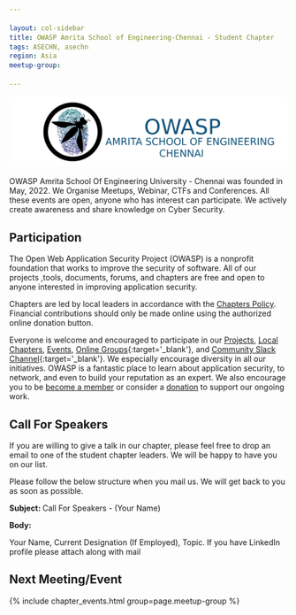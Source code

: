 ```yaml
---

layout: col-sidebar
title: OWASP Amrita School of Engineering-Chennai - Student Chapter
tags: ASECHN, asechn
region: Asia
meetup-group:

---
```

![Amrita logo](assets/images/logo/OWASPAmrita.png)

OWASP Amrita School Of Engineering University - Chennai was founded in May, 2022. We Organise Meetups, Webinar, CTFs and Conferences. All these events are open, anyone who has interest can participate. We actively create awareness and share knowledge on Cyber Security.   

## Participation
The Open Web Application Security Project (OWASP) is a nonprofit foundation that works to improve the security of software. All of our projects ,tools, documents, forums, and chapters are free and open to anyone interested in improving application security. 

Chapters are led by local leaders in accordance with the [Chapters Policy](/www-policy/operational/chapters). Financial contributions should only be made online using the authorized online donation button. 

Everyone is welcome and encouraged to participate in our [Projects](/projects/), [Local Chapters](/chapters/), [Events](/events/), [Online Groups](https://groups.google.com/a/owasp.com/){:target='_blank'}, and [Community Slack Channel](https://owasp.slack.com/){:target='_blank'}. We especially encourage diversity in all our initiatives. OWASP is a fantastic place to learn about application security, to network, and even to build your reputation as an expert. We also encourage you to be [become a member](/membership/) or consider a [donation](/donate/) to support our ongoing work.

## Call For Speakers

If you are willing to give a talk in our chapter, please feel free to drop an email to one of the student chapter leaders. We will be happy to have you on our list.

Please follow the below structure when you mail us. We will get back to you as soon as possible. 

<b> Subject: </b> Call For Speakers - (Your Name)

<b> Body: </b>

Your Name, Current Designation (If Employed), Topic. If you have LinkedIn profile please attach along with mail 


Next Meeting/Event <!-- You should keep this section as it will populate your meetup events -->
---------------------
{% include chapter_events.html group=page.meetup-group %}

